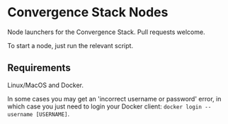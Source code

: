 # Convergence Stack Nodes

Node launchers for the Convergence Stack. Pull requests welcome.

To start a node, just run the relevant script.

## Requirements

Linux/MacOS and Docker.

In some cases you may get an 'incorrect username or password' error, in which case you just need to login your Docker client: `docker login --username [USERNAME]`.
